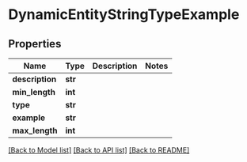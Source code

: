 # DynamicEntityStringTypeExample

## Properties
Name | Type | Description | Notes
------------ | ------------- | ------------- | -------------
**description** | **str** |  | 
**min_length** | **int** |  | 
**type** | **str** |  | 
**example** | **str** |  | 
**max_length** | **int** |  | 

[[Back to Model list]](../README.md#documentation-for-models) [[Back to API list]](../README.md#documentation-for-api-endpoints) [[Back to README]](../README.md)


